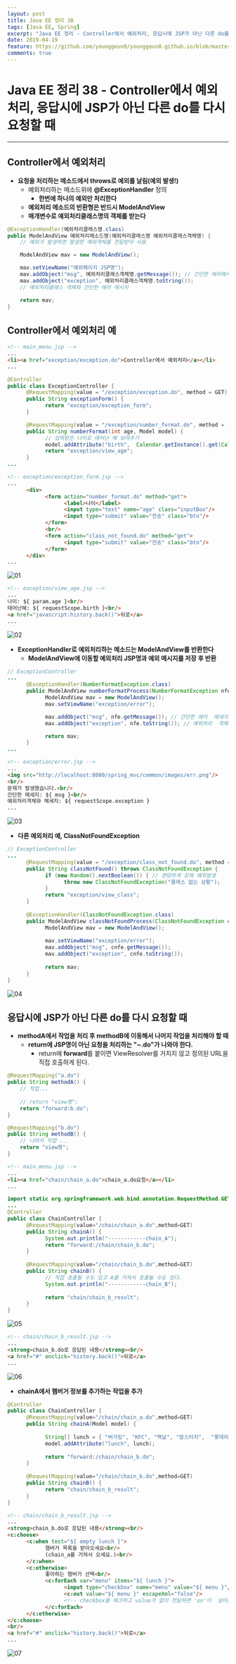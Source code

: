 ```yaml
---
layout: post
title: Java EE 정리 38
tags: [Java EE, Spring]
excerpt: "Java EE 정리 - Controller에서 예외처리, 응답시에 JSP가 아닌 다른 do를 다시 요청할 때"
date: 2019-04-19
feature: https://github.com/younggeun0/younggeun0.github.io/blob/master/_posts/img/javaEe/JavaEeImageFeature.png?raw=true
comments: true
---
```

 
# Java EE 정리 38 - Controller에서 예외처리, 응답시에 JSP가 아닌 다른 do를 다시 요청할 때

---

## Controller에서 예외처리

* **요청을 처리하는 메소드에서 throws로 예외를 날림(예외 발생!)**
  * 예외처리하는 메소드위에 **@ExceptionHandler** 정의
    * **한번에 하나의 예외만 처리한다**
  * **예외처리 메소드의 반환형은 반드시 ModelAndView**
  * **매개변수로 예외처리클래스명의 객체를 받는다**

```java
@ExceptionHandler(예외처리클래스명.class)
public ModelAndView 예외처리메소드명(예외처리클래스명 예외처리클래스객체명) {
    // 예외가 발생하면 발생한 예외객체를 전달받아 사용

    ModelAndView mav = new ModelAndView();

    mav.setViewName("예외페이지 JSP명");
    mav.addObject("msg", 예외처리클래스객체명.getMessage()); // 간단한 에러메시지
    mav.addObject("exception", 예외처리클래스객체명.toString());
    // 예외처리클래스 객체와 간단한 에러 메시지

    return mav;
}
```

## Controller에서 예외처리 예

```html
<!-- main_menu.jsp -->
...
<li><a href="exception/exception.do">Controller에서 예외처리</a></li>
...
```

```java
@Controller
public class ExceptionController {
      @RequestMapping(value = "/exception/exception.do", method = GET)
      public String exceptionForm() {
            return "exception/exception_form";
      }

      @RequestMapping(value = "/exception/number_format.do", method =  GET)
      public String numberFormat(int age, Model model) {
            // 입력받은 나이로 태어난 해 보여주기
            model.addAttribute("birth",  Calendar.getInstance().get(Calendar.YEAR) - age + 1);
            return "exception/view_age";
      }
...
```

```html
<!-- exception/exception_form.jsp -->
...
      <div>
            <form action="number_format.do" method="get">
                  <label>나이</label>
                  <input type="text" name="age" class="inputBox"/>
                  <input type="submit" value="전송" class="btn"/>
            </form>
            <br/>
            <form action="class_not_found.do" method="get">
                  <input type="submit" value="전송" class="btn"/>
            </form>
      </div>
...
```

![01](https://github.com/younggeun0/younggeun0.github.io/blob/master/_posts/img/javaEe/38/01.png?raw=true)

```html
<!-- exception/view_age.jsp -->
...
나이: ${ param.age }<br/>
태어난해: ${ requestScope.birth }<br/>
<a href="javascript:history.back()">뒤로</a>
...
```

![02](https://github.com/younggeun0/younggeun0.github.io/blob/master/_posts/img/javaEe/38/02.png?raw=true)

* **ExceptionHandler로 예외처리하는 메소드는 ModelAndView를 반환한다**
  * **ModelAndView에 이동할 예외처리 JSP명과 예외 메시지를 저장 후 반환**

```java
// ExceptionController
...
      @ExceptionHandler(NumberFormatException.class)
      public ModelAndView numberFormatProcess(NumberFormatException nfe)  {
            ModelAndView mav = new ModelAndView();
            mav.setViewName("exception/error");

            mav.addObject("msg", nfe.getMessage()); // 간단한 에러  메세지
            mav.addObject("exception", nfe.toString()); // 예외처리  객체와 간단한 에러 메세지

            return mav;
      }
...
```

```html
<!-- exception/error.jsp -->
...
<img src="http://localhost:8080/spring_mvc/common/images/err.png"/>
<br/>
문제가 발생했습니다.<br/>
간단한 메세지: ${ msg }<br/>
예외처리객체와 메세지: ${ requestScope.exception }
...
```

![03](https://github.com/younggeun0/younggeun0.github.io/blob/master/_posts/img/javaEe/38/03.png?raw=true)

* **다른 예외처리 예, ClassNotFoundException**

```java
// ExceptionController
...
      @RequestMapping(value = "/exception/class_not_found.do", method = GET)
      public String classNotFound() throws ClassNotFoundException {
            if (new Random().nextBoolean()) { // 랜덤하게 강제 예외발생
                  throw new ClassNotFoundException("클래스 없는 상황");
            }
            return "exception/view_class";
      }
      
      @ExceptionHandler(ClassNotFoundException.class)
      public ModelAndView classNotFoundProcess(ClassNotFoundException cnfe) {
            ModelAndView mav = new ModelAndView();
            
            mav.setViewName("exception/error");
            mav.addObject("msg", cnfe.getMessage());
            mav.addObject("exception", cnfe.toString());
            
            return mav;
      }
}
```

![04](https://github.com/younggeun0/younggeun0.github.io/blob/master/_posts/img/javaEe/38/04.png?raw=true)

## 응답시에 JSP가 아닌 다른 do를 다시 요청할 때 

* **methodA에서 작업을 처리 후 methodB에 이동해서 나머지 작업을 처리해야 할 때**
  * **return에 JSP명이 아닌 요청을 처리하는 "~.do"가 나와야 한다.**
    * return에 **forward**를 붙이면 ViewResolver를 거치지 않고 정의된 URL을 직접 호출하게 된다.

```java
@RequestMapping("a.do")
public String methodA() {
    // 작업...
    
    // return "view명";
    return "forward:b.do";
}

@RequestMapping("b.do")
public String methodB() {
    // 나머지 작업 ...
    return "view명";
}
```

```html
<!-- main_menu.jsp -->
...
<li><a href="chain/chain_a.do">chain_a.do요청</a></li>
...
```

```java
import static org.springframework.web.bind.annotation.RequestMethod.GET;
...
@Controller
public class ChainController {
      @RequestMapping(value="/chain/chain_a.do",method=GET)
      public String chainA() {
            System.out.println("------------chain_A");
            return "forward:/chain/chain_b.do";
      }
      
      @RequestMapping(value="/chain/chain_b.do",method=GET)
      public String chainB() {
            // 직접 호출될 수도 있고 A를 거쳐서 호출될 수도 있다.
            System.out.println("------------chain_B");
            
            return "chain/chain_b_result";
      }
}
```

![05](https://github.com/younggeun0/younggeun0.github.io/blob/master/_posts/img/javaEe/38/05.png?raw=true)

```html
<!-- chain/chain_b_result.jsp -->
...
<strong>chain_b.do로 응답된 내용</strong><br/>
<a href="#" onclick="history.back()">뒤로</a>
...
```

![06](https://github.com/younggeun0/younggeun0.github.io/blob/master/_posts/img/javaEe/38/06.png?raw=true)

* **chainA에서 햄버거 정보를 추가하는 작업을 추가**

```java
@Controller
public class ChainController {
      @RequestMapping(value="/chain/chain_a.do",method=GET)
      public String chainA(Model model) {
            
            String[] lunch = { "버거킹", "KFC", "맥날", "맘스터치",  "롯데리아" };
            model.addAttribute("lunch", lunch);
            
            return "forward:/chain/chain_b.do";
      }
      
      @RequestMapping(value="/chain/chain_b.do",method=GET)
      public String chainB() {
            return "chain/chain_b_result";
      }
}
```

```html
<!-- chain/chain_b_result.jsp -->
...
<strong>chain_b.do로 응답된 내용</strong><br/>
<c:choose>
      <c:when test="${ empty lunch }">
            햄버거 목록을 받아오세요<br/>
            (chain_a를 거쳐서 오세요.)<br/>
      </c:when>
      <c:otherwise>
            좋아하는 햄버거 선택<br/>
            <c:forEach var="menu" items="${ lunch }">
                  <input type="checkbox" name="menu" value="${ menu }"/>
                  <c:out value="${ menu }" escapeXml="false"/>
                  <!-- checkbox를 체크하고 value가 없이 전달하면 'on'이  넘어간다 -->
            </c:forEach>            
      </c:otherwise>          
</c:choose>
<br/>
<a href="#" onclick="history.back()">뒤로</a>
...
```

![07](https://github.com/younggeun0/younggeun0.github.io/blob/master/_posts/img/javaEe/38/07.png?raw=true)

